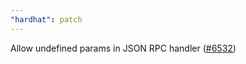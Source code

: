 ```yaml
---
"hardhat": patch
---
```


Allow undefined params in JSON RPC handler ([#6532](https://github.com/NomicFoundation/hardhat/issues/6532))
